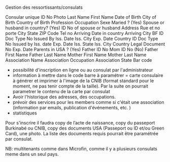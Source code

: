 Gestion des ressortissants/consulats

Consular unique ID No
Photo
Last Name
First Name
Date of Birth
City of Birth
Country of Birth
Profession
Occupation
Sexe
Maried ?
(Yes)
    Spouse or husband in country?
   (Yes)
       ID No of spouse or husband
Address
   Rue et no porte
   City
   State
   ZIP Code
Tel no
Arriving Date in country
Arriving City
BF ID Doc
   Type
   No
   Issued By
   Iss. Date
   Iss. City
   Exp. Date
Country ID Doc
   Type
   No
  Issued by
  Iss. date
  Exp. Date
  Iss. State
  Iss. City
Country Legal Document
  No
  Exp. Date
Parents in USA ?
(Yes)
   Father ID No
   Mom ID No
(No)
   Father First Name
   Father Last Name
   Mother First Name
   Mother Last Name
Association Name
Association Occupation
Association State
Bar code

- possibilité d'inscription en ligne ou au consulat par l'administrateur
- information à mettre dans le code barre à paramétrer
=  carte consulaire à générer et imprimer à l'image de la CNIB (format standard pour le moment, ne pas tenir compte de la taille). Par la suite 
on pourrait parametrer le contenu de la carte par consulat
- Avoir l'historique des adresses, des occupations.
- prévoir des services pour les members comme si c'était une association (information par emails, publication d'événements, etc. )
- statistiques

Pour s'inscrire il faudra copy de l’acte de naissance, copy du passeport Burkinabé ou CNIB, copy des documents USA (Passeport ou ID et/ou Green Card), une photo.
La liste des documents requis pourrait être paramétrée par consulat.

NB: multitenants comme dans Microfin, comme il y a plusieurs consulats meme dans un seul pays.
